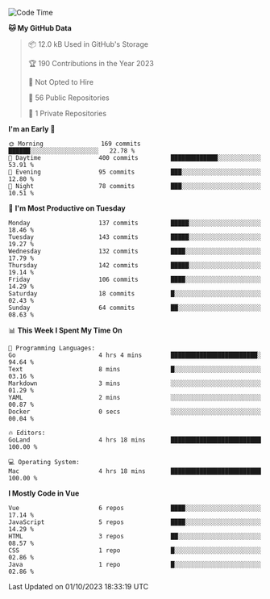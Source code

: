 <!--START_SECTION:waka-->
![Code Time](http://img.shields.io/badge/Code%20Time-893%20hrs%2021%20mins-blue)

**🐱 My GitHub Data** 

> 📦 12.0 kB Used in GitHub's Storage 
 > 
> 🏆 190 Contributions in the Year 2023
 > 
> 🚫 Not Opted to Hire
 > 
> 📜 56 Public Repositories 
 > 
> 🔑 1 Private Repositories 
 > 
**I'm an Early 🐤** 

```text
🌞 Morning                169 commits         ██████░░░░░░░░░░░░░░░░░░░   22.78 % 
🌆 Daytime                400 commits         █████████████░░░░░░░░░░░░   53.91 % 
🌃 Evening                95 commits          ███░░░░░░░░░░░░░░░░░░░░░░   12.80 % 
🌙 Night                  78 commits          ███░░░░░░░░░░░░░░░░░░░░░░   10.51 % 
```
📅 **I'm Most Productive on Tuesday** 

```text
Monday                   137 commits         █████░░░░░░░░░░░░░░░░░░░░   18.46 % 
Tuesday                  143 commits         █████░░░░░░░░░░░░░░░░░░░░   19.27 % 
Wednesday                132 commits         ████░░░░░░░░░░░░░░░░░░░░░   17.79 % 
Thursday                 142 commits         █████░░░░░░░░░░░░░░░░░░░░   19.14 % 
Friday                   106 commits         ████░░░░░░░░░░░░░░░░░░░░░   14.29 % 
Saturday                 18 commits          █░░░░░░░░░░░░░░░░░░░░░░░░   02.43 % 
Sunday                   64 commits          ██░░░░░░░░░░░░░░░░░░░░░░░   08.63 % 
```


📊 **This Week I Spent My Time On** 

```text
💬 Programming Languages: 
Go                       4 hrs 4 mins        ████████████████████████░   94.64 % 
Text                     8 mins              █░░░░░░░░░░░░░░░░░░░░░░░░   03.16 % 
Markdown                 3 mins              ░░░░░░░░░░░░░░░░░░░░░░░░░   01.29 % 
YAML                     2 mins              ░░░░░░░░░░░░░░░░░░░░░░░░░   00.87 % 
Docker                   0 secs              ░░░░░░░░░░░░░░░░░░░░░░░░░   00.04 % 

🔥 Editors: 
GoLand                   4 hrs 18 mins       █████████████████████████   100.00 % 

💻 Operating System: 
Mac                      4 hrs 18 mins       █████████████████████████   100.00 % 
```

**I Mostly Code in Vue** 

```text
Vue                      6 repos             ████░░░░░░░░░░░░░░░░░░░░░   17.14 % 
JavaScript               5 repos             ████░░░░░░░░░░░░░░░░░░░░░   14.29 % 
HTML                     3 repos             ██░░░░░░░░░░░░░░░░░░░░░░░   08.57 % 
CSS                      1 repo              █░░░░░░░░░░░░░░░░░░░░░░░░   02.86 % 
Java                     1 repo              █░░░░░░░░░░░░░░░░░░░░░░░░   02.86 % 
```




 Last Updated on 01/10/2023 18:33:19 UTC
<!--END_SECTION:waka-->
